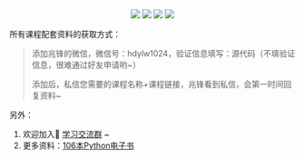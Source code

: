 <div align="center">
    <a href="https://github.com/zhaofeng092/python_auto_office"> <img src="https://badgen.net/badge/Github/%E7%A8%8B%E5%BA%8F%E5%91%98?icon=github&color=red"></a>
    <a href="http://t.cn/A6Gkrbzw"> <img src="https://badgen.net/badge/follow/%E5%85%AC%E4%BC%97%E5%8F%B7?icon=rss&color=green"></a>
    <a href="https://space.bilibili.com/259649365"> <img src="https://badgen.net/badge/pick/B%E7%AB%99?icon=dependabot&color=blue"></a>
    <a href="https://mp.weixin.qq.com/s/CadAaJUTUlXmTxJAjFUfPQ"> <img src="https://badgen.net/badge/join/%E4%BA%A4%E6%B5%81%E7%BE%A4?icon=atom&color=yellow"></a>
</div>


所有课程配套资料的获取方式：

>  添加兆锋的微信，微信号：hdylw1024，验证信息填写：源代码（不填验证信息，很难通过好友申请哟~）
>
> 添加后，私信您需要的课程名称+课程链接，兆锋看到私信，会第一时间回复资料~

另外：

1. 欢迎加入🚸 [学习交流群](https://mp.weixin.qq.com/s/oLSUxE1RwTFK5iJFb-jFgQ) ~
2. 更多资料：[106本Python电子书](https://mp.weixin.qq.com/s/Wa27Or7SaChF5rCw7LLdVg)


